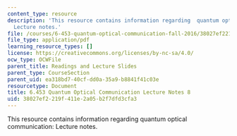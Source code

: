 ```yaml
---
content_type: resource
description: 'This resource contains information regarding  quantum optical communication:
  Lecture notes.'
file: /courses/6-453-quantum-optical-communication-fall-2016/38027ef2219f411e2a05b2f7dfd3cfa3_MIT6_453F16_Lect8.pdf
file_type: application/pdf
learning_resource_types: []
license: https://creativecommons.org/licenses/by-nc-sa/4.0/
ocw_type: OCWFile
parent_title: Readings and Lecture Slides
parent_type: CourseSection
parent_uid: ea318bd7-40cf-dd0a-35a9-b8841f41c03e
resourcetype: Document
title: 6.453 Quantum Optical Communication Lecture Notes 8
uid: 38027ef2-219f-411e-2a05-b2f7dfd3cfa3
---
```

This resource contains information regarding  quantum optical communication: Lecture notes.